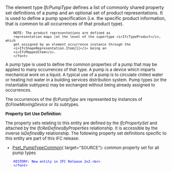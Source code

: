 The element type _IfcPumpType_ defines a list of commonly shared property set definitions of a pump and an optional set of product representations. It is used to define a pump specification (i.e. the specific product information, that is common to all occurrences of that product type).

> <font size="-1">
		NOTE: The product representations are defined as
		representation maps (at the level of the supertype <i>IfcTypeProduct</i>, which
		get assigned by an element occurrence instance through the
		<i>IfcShapeRepresentation.Item[1]</i> being an
		<i>IfcMappedItem</i>.
    	</font>

A pump type is used to define the common properties of a pump that may be applied to many occurrences of that type. A pump is a device which imparts mechanical work on a liquid. A typical use of a pump is to circulate chilled water or heating hot water in a building services distribution system. Pump types (or the instantiable subtypes) may be exchanged without being already assigned to occurrences.

The occurrences of the _IfcPumpType_ are represented by instances of _IfcFlowMovingDevice_ or its subtypes.

****Property Set Use Definition****:

The property sets relating to this entity are defined by the _IfcPropertySet_ and attached by the _IfcRelDefinesByProperties_ relationship. It is accessible by the inverse _IsDefinedBy_ relationship. The following property set definitions specific to this entity are part of this IFC release:

* [Pset_PumpTypeCommon](../../psd/IfcHvacDomain/Pset_PumpTypeCommon.xml){ target="SOURCE"}: common property set for all pump types 

> <font color="#0000ff" size="-1">
    	HISTORY: New entity in IFC Release 2x2.<br>
    	</font>